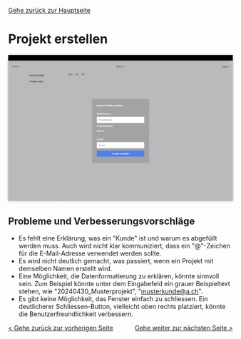 [Gehe zurück zur Hauptseite](index.md)

# Projekt erstellen

<img src="screenshots/create_project.png" alt="Projekt-erstellen" style="max-width: 100%; box-shadow: 0 0 5px rgba(0, 0, 0, 0.3);">

## Probleme und Verbesserungsvorschläge

- Es fehlt eine Erklärung, was ein "Kunde" ist und warum es abgefüllt werden muss. Auch wird nicht klar kommuniziert, dass ein "@"-Zeichen für die E-Mail-Adresse verwendet werden sollte.
- Es wird nicht deutlich gemacht, was passiert, wenn ein Projekt mit demselben Namen erstellt wird.
- Eine Möglichkeit, die Datenformatierung zu erklären, könnte sinnvoll sein. Zum Beispiel könnte unter dem Eingabefeld ein grauer Beispieltext stehen, wie "20240430_Musterprojekt", "musterkunde@a.ch".
- Es gibt keine Möglichkeit, das Fenster einfach zu schliessen. Ein deutlicherer Schliessen-Button, vielleicht oben rechts platziert, könnte die Benutzerfreundlichkeit verbessern.

<div style="text-align: left; float: left;"><a href="main_view.html">< Gehe zurück zur vorherigen Seite</a></div>
<div style="text-align: right; float: right;"><a href="load_project.html">Gehe weiter zur nächsten Seite ></a></div>
